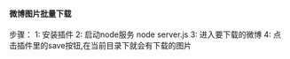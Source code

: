 #### 微博图片批量下载
步骤：
1: 安装插件
2: 启动node服务
    node server.js
3: 进入要下载的微博
4: 点击插件里的save按钮,在当前目录下就会有下载的图片
